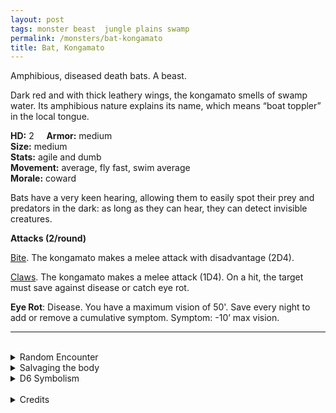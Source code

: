 ```yaml
---
layout: post
tags: monster beast  jungle plains swamp
permalink: /monsters/bat-kongamato
title: Bat, Kongamato
---
```


Amphibious, diseased death bats. A beast.

Dark red and with thick leathery wings, the kongamato smells of swamp water. Its amphibious nature explains its name, which means “boat toppler” in the local tongue.

**HD:** 2  &nbsp; &nbsp;  **Armor:** medium <br>
**Size:** medium <br>
**Stats:** agile and dumb<br>
**Movement:** average, fly fast, swim average <br>
**Morale:** coward <br>

Bats have a very keen hearing, allowing them to easily spot their prey and predators in the dark: as long as they can hear, they can detect invisible creatures.

**Attacks (2/round)**

<ins>Bite</ins>. The kongamato makes a melee attack with disadvantage (2D4).

<ins>Claws</ins>.  The kongamato makes a melee attack (1D4). On a hit, the target must save against disease or catch eye rot.

<span class="alchemy"> **Eye Rot**: Disease. You have a maximum vision of 50'. Save every night to add or remove a cumulative symptom. Symptom: -10’ max vision. </span>
<br>

---

<br>

<details markdown="1">
<summary>Random Encounter</summary>
1. **Monster:** 1 kongamato.
1. **Lair:** A cluster of mangroves, covered in hardened bat guano. <br>    &nbsp; OR <br>    **Omen:** The sound of something diving in water.
1. **Spoor:** A capsized boat with somebody trying to swim out.
1. **Tracks:** Bitter smell of wet dog and guano.
1. **Trace:** Mushrooms growing from bat guano. Their spores give Eye Rot.
1. **Trace:** A wrecked small boat.
</details>

<details markdown="1">
<summary>Salvaging the body</summary>

Kongamato fur is waterproof. You would still need the skin of two to make an outfit. Its guano or flesh can be used as a carrier of Eye Rot disease.
</details>

<details markdown="1">
<summary>D6 Symbolism</summary>
In local cultures the bat is a symbol of ...

1. Blindness
1. Fishermen
1. Seers
1. Rivers.
1. The styx.
1. Sacred
</details>

<br>

<details markdown="1">
<summary>Credits</summary>
The kongamato is a cryptid from Zambia described as a giant pterodactyl whose name means "boat-turner". [Richard J. Leblanc Jr](http://savevsdragon.blogspot.com/)'s adaptation in the [Creature Compendium](https://www.drivethrurpg.com/product/147588/CC1-Creature-Compendium) chooses to make it a bat and a carrier of diseases. I like that. DnD needs many more diseases. — SaltyGoo
</details>
